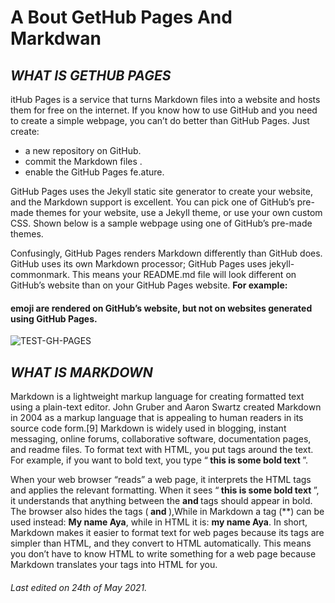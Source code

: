 # **A Bout GetHub Pages And Markdwan** 

 ## ***WHAT IS GETHUB PAGES***
 itHub Pages is a service that turns Markdown files into a website and hosts them for free on the internet. If you know how to use GitHub and you need to create a simple webpage, you can’t do better than GitHub Pages. Just create:
 - a new repository on GitHub.
 - commit the Markdown files .
 - enable the GitHub Pages fe.ature.

GitHub Pages uses the Jekyll static site generator to create your website, and the Markdown support is excellent. You can pick one of GitHub’s pre-made themes for your website, use a Jekyll theme, or use your own custom CSS. Shown below is a sample webpage using one of GitHub’s pre-made themes.
 
Confusingly, GitHub Pages renders Markdown differently than GitHub does. GitHub uses its own Markdown processor; GitHub Pages uses jekyll-commonmark. This means your README.md file will look different on GitHub’s website than on your GitHub Pages website. **For example:**
#### emoji are rendered on GitHub’s website, but not on websites generated using GitHub Pages.

![TEST-GH-PAGES](https://user-images.githubusercontent.com/84713762/119434413-d1b78300-bd20-11eb-943c-ed723642a364.png)

## ***WHAT IS MARKDOWN***

Markdown is a lightweight markup language for creating formatted text using a plain-text editor. John Gruber and Aaron Swartz created Markdown in 2004 as a markup language that is appealing to human readers in its source code form.[9] Markdown is widely used in blogging, instant messaging, online forums, collaborative software, documentation pages, and readme files.
To format text with HTML, you put tags around the text. For example, if you want to bold text, you type “<b> this is some bold text </b>”.

When your web browser “reads” a web page, it interprets the HTML tags and applies the relevant formatting. When it sees “<b> this is some bold text </b>”, it understands that anything between the <b> and </b> tags should appear in bold. The browser also hides the tags (<b> and </b>),While in Markdown a tag (**) can be used instead: **My name Aya**, while in HTML it is: 
<b>my name Aya</b>.
In short, Markdown makes it easier to format text for web pages because its tags are simpler than HTML, and they convert to HTML automatically. This means you don’t have to know HTML to write something for a web page because Markdown translates your tags into HTML for you.
###### Last edited on 24th of May 2021.
